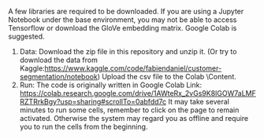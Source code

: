 A few libraries are required to be downloaded. 
If you are using a Jupyter Notebook under the base environment, you may not be able to access Tensorflow or download the GloVe embedding matrix.
Google Colab is suggested.
1. Data:
   Download the zip file in this repository and unzip it.
   (Or try to download the data from Kaggle:https://www.kaggle.com/code/fabiendaniel/customer-segmentation/notebook)
   Upload the csv file to the Colab \Content\.
2. Run:
   The code is originally written in Google Colab
   Link: https://colab.research.google.com/drive/1AWteRx_2vGs9K8IGOW7aLMFRZTRrkBgy?usp=sharing#scrollTo=0abfdd7c
   It may take several minutes to run some cells, remember to click on the page to remain activated.
   Otherwise the system may regard you as offline and require you to run the cells from the beginning.
   

